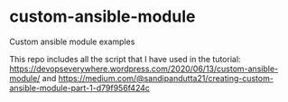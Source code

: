 # custom-ansible-module
Custom ansible module examples

This repo includes all the script that I have used in the tutorial: https://devopseverywhere.wordpress.com/2020/06/13/custom-ansible-module/ and https://medium.com/@sandipandutta21/creating-custom-ansible-module-part-1-d79f956f424c
